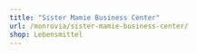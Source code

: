 ```yaml
---
title: "Sister Mamie Business Center"
url: /monrovia/sister-mamie-business-center/
shop: Lebensmittel
---
```

